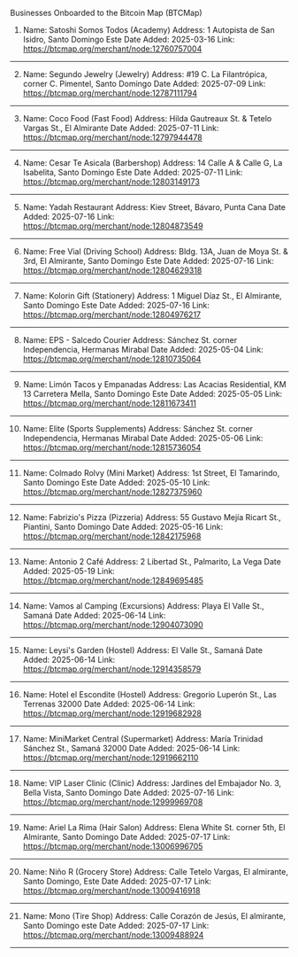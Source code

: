 Businesses Onboarded to the Bitcoin Map (BTCMap)

1. Name: Satoshi Somos Todos (Academy)
Address: 1 Autopista de San Isidro, Santo Domingo Este
Date Added: 2025-03-16
Link: https://btcmap.org/merchant/node:12760757004
*************

2. Name: Segundo Jewelry (Jewelry)
Address: #19 C. La Filantrópica, corner C. Pimentel, Santo Domingo
Date Added: 2025-07-09
Link: https://btcmap.org/merchant/node:12787111794
*************

3. Name: Coco Food (Fast Food)
Address: Hilda Gautreaux St. & Tetelo Vargas St., El Almirante
Date Added: 2025-07-11
Link: https://btcmap.org/merchant/node:12797944478
*************

4. Name: Cesar Te Asicala (Barbershop)
Address: 14 Calle A & Calle G, La Isabelita, Santo Domingo Este
Date Added: 2025-07-11
Link: https://btcmap.org/merchant/node:12803149173
*************

5. Name: Yadah Restaurant
Address: Kiev Street, Bávaro, Punta Cana
Date Added: 2025-07-16
Link: https://btcmap.org/merchant/node:12804873549
*************

6. Name: Free Vial (Driving School)
Address: Bldg. 13A, Juan de Moya St. & 3rd, El Almirante, Santo Domingo Este
Date Added: 2025-07-16
Link: https://btcmap.org/merchant/node:12804629318
*************

7. Name: Kolorin Gift (Stationery)
Address: 1 Miguel Díaz St., El Almirante, Santo Domingo Este
Date Added: 2025-07-16
Link: https://btcmap.org/merchant/node:12804976217
*************

8. Name: EPS - Salcedo Courier
Address: Sánchez St. corner Independencia, Hermanas Mirabal
Date Added: 2025-05-04
Link: https://btcmap.org/merchant/node:12810735064
*************

9. Name: Limón Tacos y Empanadas
Address: Las Acacias Residential, KM 13 Carretera Mella, Santo Domingo Este
Date Added: 2025-05-05
Link: https://btcmap.org/merchant/node:12811673411
*************

10. Name: Elite (Sports Supplements)
Address: Sánchez St. corner Independencia, Hermanas Mirabal
Date Added: 2025-05-06
Link: https://btcmap.org/merchant/node:12815736054
*************

11. Name: Colmado Rolvy (Mini Market)
Address: 1st Street, El Tamarindo, Santo Domingo Este
Date Added: 2025-05-10
Link: https://btcmap.org/merchant/node:12827375960
*************

12. Name: Fabrizio's Pizza (Pizzeria)
Address: 55 Gustavo Mejía Ricart St., Piantini, Santo Domingo
Date Added: 2025-05-16
Link: https://btcmap.org/merchant/node:12842175968
*************

13. Name: Antonio 2 Café
Address: 2 Libertad St., Palmarito, La Vega
Date Added: 2025-05-19
Link: https://btcmap.org/merchant/node:12849695485
*************

14. Name: Vamos al Camping (Excursions)
Address: Playa El Valle St., Samaná
Date Added: 2025-06-14
Link: https://btcmap.org/merchant/node:12904073090
*************

15. Name: Leysi's Garden (Hostel)
Address: El Valle St., Samaná
Date Added: 2025-06-14
Link: https://btcmap.org/merchant/node:12914358579
*************

16. Name: Hotel el Escondite (Hostel)
Address: Gregorio Luperón St., Las Terrenas 32000
Date Added: 2025-06-14
Link: https://btcmap.org/merchant/node:12919682928
*************

17. Name: MiniMarket Central (Supermarket)
Address: María Trinidad Sánchez St., Samaná 32000
Date Added: 2025-06-14
Link: https://btcmap.org/merchant/node:12919662110
*************

18. Name: VIP Laser Clinic (Clinic)
Address: Jardines del Embajador No. 3, Bella Vista, Santo Domingo
Date Added: 2025-07-16
Link: https://btcmap.org/merchant/node:12999969708
*************

19. Name: Ariel La Rima (Hair Salon)
Address: Elena White St. corner 5th, El Almirante, Santo Domingo
Date Added: 2025-07-17
Link: https://btcmap.org/merchant/node:13006996705
*************

20. Name: Niño R (Grocery Store)
Address: Calle Tetelo Vargas, El almirante, Santo Domingo, Este
Date Added: 2025-07-17
Link: https://btcmap.org/merchant/node:13009416918
*************

21. Name: Mono (Tire Shop)
Address: Calle Corazón de Jesús, El almirante, Santo Domingo este
Date Added: 2025-07-17
Link: https://btcmap.org/merchant/node:13009488924
*************




